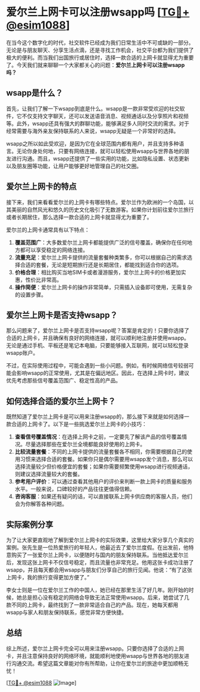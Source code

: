 # 爱尔兰上网卡可以注册wsapp吗 [[TG💪+ @esim1088](https://t.me/s/esim1088)]

在当今这个数字化的时代，社交软件已经成为我们日常生活中不可或缺的一部分。无论是与朋友聊天、分享生活点滴，还是寻找工作机会，社交平台都为我们提供了极大的便利。而当我们出国旅行或居住时，选择一款合适的上网卡就显得尤为重要了。今天我们就来聊聊一个大家都关心的问题：**爱尔兰上网卡可以注册wsapp吗？**

## wsapp是什么？

首先，让我们了解一下wsapp到底是什么。wsapp是一款非常受欢迎的社交软件，它不仅支持文字聊天，还可以发送语音消息、视频通话以及分享照片和视频等。此外，wsapp还具有强大的群聊功能，能够满足多人同时交流的需求。对于经常需要与海外亲友保持联系的人来说，wsapp无疑是一个非常好的选择。

wsapp之所以如此受欢迎，是因为它在全球范围内都有用户，并且支持多种语言。无论你身处何地，只要有网络连接，就可以轻松使用wsapp与世界各地的朋友进行沟通。而且，wsapp还提供了一些实用的功能，比如隐私设置、状态更新以及朋友圈等功能，让用户能够更好地管理自己的社交圈。

## 爱尔兰上网卡的特点

接下来，我们来看看爱尔兰的上网卡有哪些特点。爱尔兰作为欧洲的一个岛国，以其美丽的自然风光和悠久的历史文化吸引了无数游客。如果你计划前往爱尔兰旅行或者长期居住，那么选择一款合适的上网卡就显得尤为重要了。

爱尔兰的上网卡通常具有以下特点：

1. **覆盖范围广**：大多数爱尔兰上网卡都能提供广泛的信号覆盖，确保你在任何地方都可以享受稳定的网络连接。
2. **流量充足**：爱尔兰上网卡提供的流量套餐种类繁多，你可以根据自己的需求选择合适的套餐，无论是短期旅行还是长期居住，都能找到适合你的选项。
3. **价格合理**：相比购买当地SIM卡或者漫游服务，爱尔兰上网卡的价格更加实惠，性价比非常高。
4. **操作简便**：爱尔兰上网卡的操作非常简单，只需插入设备即可使用，无需复杂的设置步骤。

## 爱尔兰上网卡是否支持wsapp？

那么问题来了，爱尔兰上网卡是否支持wsapp呢？答案是肯定的！只要你选择了合适的上网卡，并且确保有良好的网络连接，就可以顺利地注册并使用wsapp。无论是通过手机、平板还是笔记本电脑，只要能够接入互联网，就可以轻松登录wsapp账户。

不过，在实际使用过程中，可能会遇到一些小问题。例如，有时候网络信号较弱可能会影响wsapp的正常使用，尤其是在偏远地区。因此，在选择上网卡时，建议优先考虑那些信号覆盖范围广、稳定性高的产品。

## 如何选择合适的爱尔兰上网卡？

既然知道了爱尔兰上网卡是可以用来注册wsapp的，那么接下来就是如何选择一款合适的上网卡了。以下是一些挑选爱尔兰上网卡的小技巧：

1. **查看信号覆盖情况**：在选择上网卡之前，一定要先了解该产品的信号覆盖情况。尽量选择那些在爱尔兰全境都能良好使用的上网卡。
2. **比较流量套餐**：不同的上网卡提供的流量套餐各不相同，你需要根据自己的使用习惯来选择合适的套餐。如果你只是偶尔需要用wsapp发个消息，那么可以选择流量较少但价格便宜的套餐；如果你需要频繁使用wsapp进行视频通话，则建议选择流量较大的套餐。
3. **参考用户评价**：可以通过查看其他用户的评价来判断一款上网卡的质量和服务水平。一般来说，口碑较好的产品往往更值得信赖。
4. **咨询客服**：如果还有疑问的话，可以直接联系上网卡供应商的客服人员，他们会为你解答各种问题。

## 实际案例分享

为了让大家更直观地了解到爱尔兰上网卡的实际效果，这里给大家分享几个真实的案例。张先生是一位热爱旅行的年轻人，他最近去了爱尔兰度假。在出发前，他特意购买了一张爱尔兰上网卡，以便随时与国内的朋友保持联系。当他抵达爱尔兰后，发现这张上网卡不仅信号稳定，而且流量也非常充足。他用这张卡成功注册了wsapp，并且每天都会用wsapp与朋友们分享自己的旅行见闻。他说：“有了这张上网卡，我的旅行变得更加方便了。”

李女士则是一位在爱尔兰工作的中国人，她已经在那里生活了好几年。刚开始的时候，她总是担心没有稳定的网络会导致无法正常使用wsapp。后来，她尝试了几款不同的上网卡，最终找到了一款非常适合自己的产品。现在，她每天都用wsapp与家人和朋友保持联系，感觉非常方便快捷。

## 总结

综上所述，爱尔兰上网卡完全可以用来注册wsapp。只要你选择了合适的上网卡，并且注意保持良好的网络环境，就能顺利地使用wsapp与世界各地的朋友进行沟通交流。希望这篇文章能对你有所帮助，让你在爱尔兰的旅途中更加顺畅无忧！

[[TG💪+ @esim1088](https://t.me/s/esim1088) ![Image](https://i.postimg.cc/4NQfJmqS/Snipaste-2025-05-13-00-14-12.png)]
